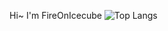 Hi~ I'm FireOnIcecube
![Top Langs](https://github-readme-stats.vercel.app/api/top-langs/?username=FireOnIcecube)
